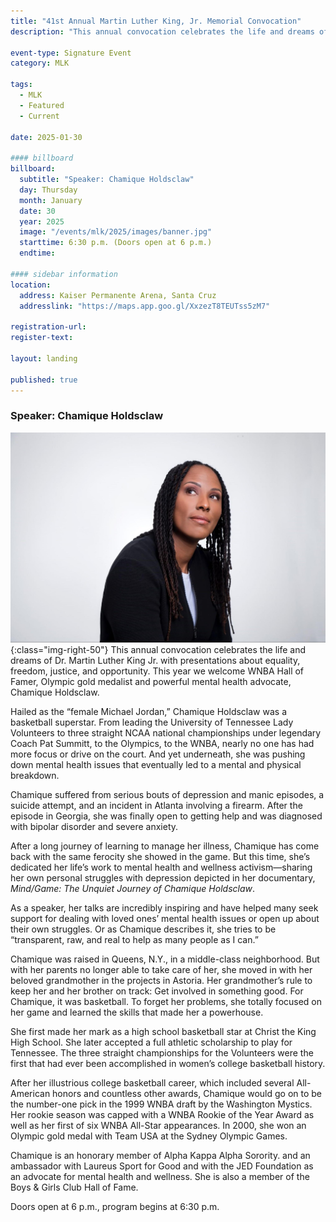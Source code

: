 ```yaml
---
title: "41st Annual Martin Luther King, Jr. Memorial Convocation"
description: "This annual convocation celebrates the life and dreams of Dr. Martin Luther King Jr. with presentations about equality, freedom, justice, and opportunity. This year we welcome WNBA Hall of Famer, Olympic Gold Medalist and powerful mental health advocate, Chamique Holdsclaw."

event-type: Signature Event
category: MLK

tags:
  - MLK
  - Featured
  - Current

date: 2025-01-30

#### billboard
billboard:
  subtitle: "Speaker: Chamique Holdsclaw"
  day: Thursday
  month: January
  date: 30
  year: 2025
  image: "/events/mlk/2025/images/banner.jpg"
  starttime: 6:30 p.m. (Doors open at 6 p.m.)
  endtime: 

#### sidebar information
location:
  address: Kaiser Permanente Arena, Santa Cruz
  addresslink: "https://maps.app.goo.gl/XxzezT8TEUTss5zM7"

registration-url: 
register-text: 

layout: landing

published: true
---
```


### Speaker: Chamique Holdsclaw

![Chamique Holdsclaw](images/banner.jpg){:class="img-right-50"} This annual convocation celebrates the life and dreams of Dr. Martin Luther King Jr. with presentations about equality, freedom, justice, and opportunity. This year we welcome WNBA Hall of Famer, Olympic gold medalist and powerful mental health advocate, Chamique Holdsclaw.

Hailed as the “female Michael Jordan,” Chamique Holdsclaw was a basketball superstar. From leading the University of Tennessee Lady Volunteers to three straight NCAA national championships under legendary Coach Pat Summitt, to the Olympics, to the WNBA, nearly no one has had more focus or drive on the court. And yet underneath, she was pushing down mental health issues that eventually led to a mental and physical breakdown.

Chamique suffered from serious bouts of depression and manic episodes, a suicide attempt, and an incident in Atlanta involving a firearm. After the episode in Georgia, she was finally open to getting help and was diagnosed with bipolar disorder and severe anxiety.

After a long journey of learning to manage her illness, Chamique has come back with the same ferocity she showed in the game. But this time, she’s dedicated her life’s work to mental health and wellness activism&mdash;sharing her own personal struggles with depression depicted in her documentary, _Mind/Game: The Unquiet Journey of Chamique Holdsclaw_.

As a speaker, her talks are incredibly inspiring and have helped many seek support for dealing with loved ones’ mental health issues or open up about their own struggles. Or as Chamique describes it, she tries to be “transparent, raw, and real to help as many people as I can.”

Chamique was raised in Queens, N.Y., in a middle-class neighborhood. But with her parents no longer able to take care of her, she moved in with her beloved grandmother in the projects in Astoria. Her grandmother’s rule to keep her and her brother on track: Get involved in something good. For Chamique, it was basketball. To forget her problems, she totally focused on her game and learned the skills that made her a powerhouse.

She first made her mark as a high school basketball star at Christ the King High School. She later accepted a full athletic scholarship to play for Tennessee. The three straight championships for the Volunteers were the first that had ever been accomplished in women’s college basketball history.

After her illustrious college basketball career, which included several All-American honors and countless other awards, Chamique would go on to be the number-one pick in the 1999 WNBA draft by the Washington Mystics. Her rookie season was capped with a WNBA Rookie of the Year Award as well as her first of six WNBA All-Star appearances. In 2000, she won an Olympic gold medal with Team USA at the Sydney Olympic Games.

Chamique is an honorary member of Alpha Kappa Alpha Sorority. and an ambassador with Laureus Sport for Good and with the JED Foundation as an advocate for mental health and wellness. She is also a member of the Boys & Girls Club Hall of Fame.

Doors open at 6 p.m., program begins at 6:30 p.m.
